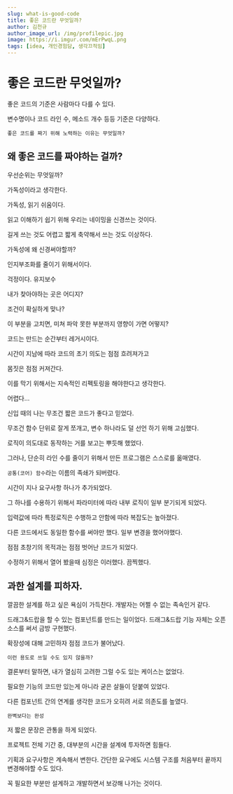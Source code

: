 ```yaml
---
slug: what-is-good-code
title: 좋은 코드란 무엇일까?
author: 김천규
author_image_url: /img/profilepic.jpg
image: https://i.imgur.com/mErPwqL.png
tags: [idea, 개인경험담, 생각끄적임]
---
```


# 좋은 코드란 무엇일까?

좋은 코드의 기준은 사람마다 다를 수 있다. 

변수명이나 코드 라인 수, 메소드 개수 등등 기준은 다양하다.

`좋은 코드를 짜기 위해 노력하는 이유는 무엇일까?`

## 왜 좋은 코드를 짜야하는 걸까?

우선순위는 무엇일까?

가독성이라고 생각한다. 

가독성, 읽기 쉬움이다.

읽고 이해하기 쉽기 위해 우리는 네이밍을 신경쓰는 것이다.

길게 쓰는 것도 어렵고 짧게 축약해서 쓰는 것도 이상하다.

가독성에 왜 신경써야할까? 

인지부조화를 줄이기 위해서이다. 

걱정이다. 유지보수

내가 찾아야하는 곳은 어디지?

조건이 확실하게 맞나?

이 부분을 고치면, 미쳐 파악 못한 부분까지 영향이 가면 어떻지?

코드는 만드는 순간부터 레거시이다. 

시간이 지남에 따라 코드의 초기 의도는 점점 흐려져가고 

몸짓은 점점 커져간다.

이를 막기 위해서는 지속적인 리펙토링을 해야한다고 생각한다.

어렵다...

신입 때의 나는 무조건 짧은 코드가 좋다고 믿었다.

무조건 함수 단위로 잘게 쪼개고, 변수 하나라도 덜 선언 하기 위해 고심했다.

로직이 의도대로 동작하는 거를 보고는 뿌듯해 했었다.

그러나, 단순히 라인 수를 줄이기 위해서 만든 프로그램은 스스로를 옮매였다.

`공통(코어) 함수`라는 이름의 족쇄가 되버렸다.

시간이 지나 요구사항 하나가 추가되었다. 

그 하나를 수용하기 위해서 파라미터에 따라 내부 로직이 일부 분기되게 되었다. 

입력값에 따라 특정로직은 수행하고 안함에 따라 복잡도는 높아졌다.

다른 코드에서도 동일한 함수를 써야만 했다. 일부 변경을 했어야했다.

점점 초창기의 목적과는 점점 벗어난 코드가 되었다. 

수정하기 위해서 열어 봤을때 심정은 이러했다. 끔찍했다.


## 과한 설계를 피하자.

깔끔한 설계를 하고 싶은 욕심이 가득찬다. 개발자는 어쩔 수 없는 족속인거 같다.

드래그&드랍을 할 수 있는 컴포넌트를 만드는 일이었다. 드래그&드랍 기능 자체는 오픈소스를 써서 금방 구현했다. 

확장성에 대해 고민하자 점점 코드가 불어났다. 

```
이런 용도로 쓰일 수도 있지 않을까?
```

결론부터 말하면, 내가 열심히 고려한 그럴 수도 있는 케이스는 없었다.

필요한 기능의 코드만 있는게 아니라 굳은 살들이 덛붙여 있었다.

다른 컴포넌트 간의 연계를 생각한 코드가 오히려 서로 의존도를 높였다.

`완벽보다는 완성` 

저 짧은 문장은 관통을 하게 되었다. 

프로젝트 전체 기간 중, 대부분의 시간을 설계에 투자하면 힘들다.

기획과 요구사항은 계속해서 변한다. 간단한 요구에도 시스템 구조를 처음부터 끝까지 변경해야할 수도 있다.

꼭 필요한 부분만 설계하고 개발하면서 보강해 나가는 것이다.
